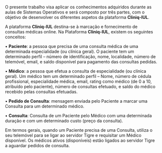 O presente trabalho visa aplicar os conhecimentos adquiridos durante as aulas de Sistemas Operativos e será composto por três partes, com o objetivo de desenvolver os diferentes aspetos da plataforma **Cliniq-IUL**.

A plataforma **Cliniq-IUL** destina-se à marcação e fornecimento de consultas médicas online. Na Plataforma **Cliniq-IUL**, existem os seguintes conceitos:

• **Paciente**: a pessoa que precisa de uma consulta médica de uma determinada especialidade (ou clínica geral). O paciente tem um determinado perfil – número de identificação, nome, localidade, número de telemóvel, email, e saldo disponível para pagamento das consultas pedidas. 

• **Médico**: a pessoa que efetua a consulta de especialidade (ou clínica geral). Um médico tem um determinado perfil – Nome, número de cédula profissional, especialidade médica, email, rating como médico (de 0 a 10, atribuído pelo paciente), número de consultas efetuado, e saldo do médico recebido pelas consultas efetuadas. 

• **Pedido de Consulta**: mensagem enviada pelo Paciente a marcar uma Consulta para um determinado médico. 

• **Consulta**: Consulta de um Paciente pelo Médico com uma determinada duração e com um determinado custo (preço da consulta).

Em termos gerais, quando um Paciente precisa de uma Consulta, utiliza o seu telemóvel para se ligar ao servidor Tigre e requisitar um Médico disponível. Os médicos ativos (disponíveis) estão ligados ao servidor Tigre a aguardar pedidos de consulta.
